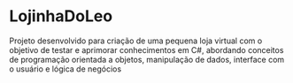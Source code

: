 # LojinhaDoLeo
Projeto desenvolvido para criação de uma pequena loja virtual com o objetivo de testar e aprimorar conhecimentos em C#, abordando conceitos de programação orientada a objetos, manipulação de dados, interface com o usuário e lógica de negócios
